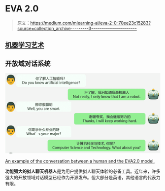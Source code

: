 # EVA 2.0

> 原文：<https://medium.com/mlearning-ai/eva-2-0-70ee23c15283?source=collection_archive---------3----------------------->

## [机器学习艺术](https://mlearning.substack.com/)

## 开放域对话系统

[![](img/4c81dba7a00bf8ef193299ac932268f4.png)](https://mlearning.substack.com/)

[An example of the conversation between a human and the EVA2.0 model.](https://mlearning.substack.com/)

**功能强大的拟人聊天机器人**是为用户提供拟人聊天体验的必备工具。近年来，许多强大的开放领域对话模型已经作为开源发布。但大部分是英语，其他语言的代表力有限。